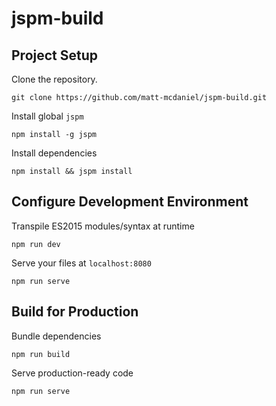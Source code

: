 # jspm-build

## Project Setup

Clone the repository.
```
git clone https://github.com/matt-mcdaniel/jspm-build.git
```

Install global `jspm`
```
npm install -g jspm
```

Install dependencies
```
npm install && jspm install
```

## Configure Development Environment

Transpile ES2015 modules/syntax at runtime
```
npm run dev
```

Serve your files at `localhost:8080`
```
npm run serve
```

## Build for Production

Bundle dependencies
```
npm run build
```

Serve production-ready code
```
npm run serve
```

